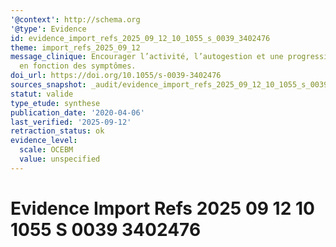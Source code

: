 ```yaml
---
'@context': http://schema.org
'@type': Evidence
id: evidence_import_refs_2025_09_12_10_1055_s_0039_3402476
theme: import_refs_2025_09_12
message_clinique: Encourager l’activité, l’autogestion et une progression graduée
  en fonction des symptômes.
doi_url: https://doi.org/10.1055/s-0039-3402476
sources_snapshot: _audit/evidence_import_refs_2025_09_12_10_1055_s_0039_3402476.json
statut: valide
type_etude: synthese
publication_date: '2020-04-06'
last_verified: '2025-09-12'
retraction_status: ok
evidence_level:
  scale: OCEBM
  value: unspecified
---
```

# Evidence Import Refs 2025 09 12 10 1055 S 0039 3402476

